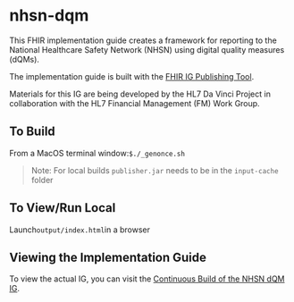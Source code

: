 # nhsn-dqm
This FHIR implementation guide creates a framework for reporting to the National Healthcare Safety Network (NHSN) using digital quality measures (dQMs).



The implementation guide is built with the [FHIR IG Publishing Tool](https://www.hl7.org/fhir/downloads.html).

Materials for this IG are being developed by the HL7 Da Vinci Project in collaboration with the HL7 Financial Management (FM) Work Group.

## To Build
From a MacOS terminal window:`$./_genonce.sh`
>Note: For local builds `publisher.jar` needs to be in the `input-cache` folder

## To View/Run Local
Launch`output/index.html`in a browser

## Viewing the Implementation Guide
To view the actual IG, you can visit the [Continuous Build of the NHSN dQM IG](http://build.fhir.org/ig/HL7/nhsn-dqm/index.html).

